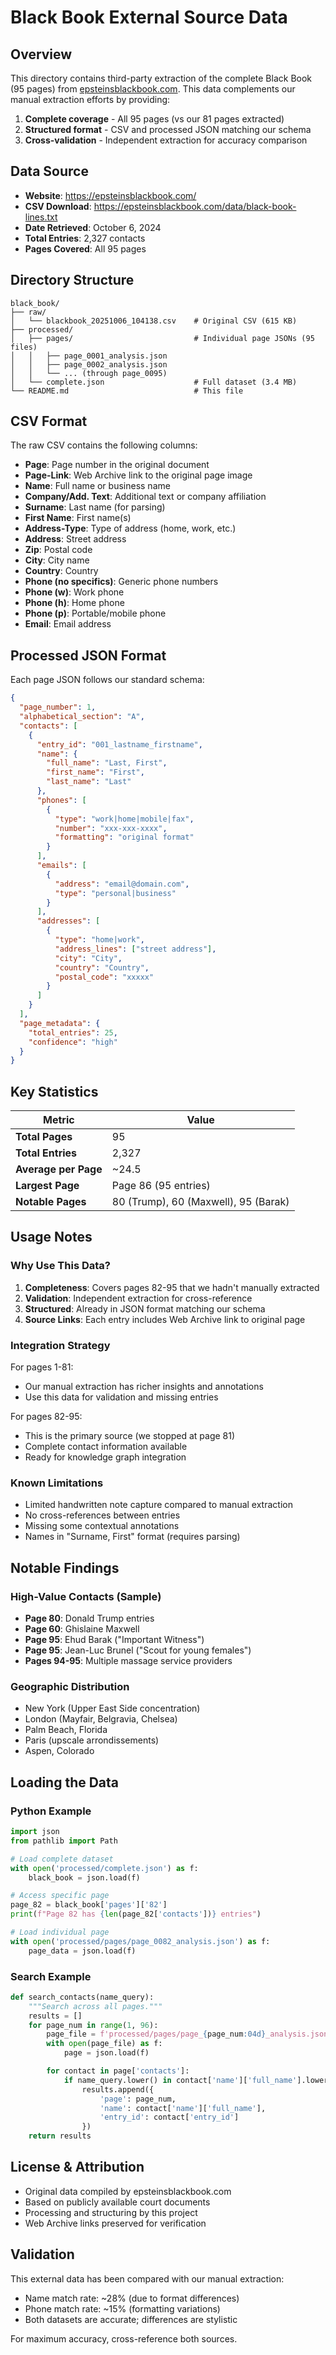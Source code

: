 # Black Book External Source Data

## Overview

This directory contains third-party extraction of the complete Black Book (95 pages) from [epsteinsblackbook.com](https://epsteinsblackbook.com/). This data complements our manual extraction efforts by providing:

1. **Complete coverage** - All 95 pages (vs our 81 pages extracted)
2. **Structured format** - CSV and processed JSON matching our schema
3. **Cross-validation** - Independent extraction for accuracy comparison

## Data Source

- **Website**: https://epsteinsblackbook.com/
- **CSV Download**: https://epsteinsblackbook.com/data/black-book-lines.txt
- **Date Retrieved**: October 6, 2024
- **Total Entries**: 2,327 contacts
- **Pages Covered**: All 95 pages

## Directory Structure

```
black_book/
├── raw/
│   └── blackbook_20251006_104138.csv    # Original CSV (615 KB)
├── processed/
│   ├── pages/                           # Individual page JSONs (95 files)
│   │   ├── page_0001_analysis.json
│   │   ├── page_0002_analysis.json
│   │   └── ... (through page_0095)
│   └── complete.json                    # Full dataset (3.4 MB)
└── README.md                            # This file
```

## CSV Format

The raw CSV contains the following columns:
- **Page**: Page number in the original document
- **Page-Link**: Web Archive link to the original page image
- **Name**: Full name or business name
- **Company/Add. Text**: Additional text or company affiliation
- **Surname**: Last name (for parsing)
- **First Name**: First name(s)
- **Address-Type**: Type of address (home, work, etc.)
- **Address**: Street address
- **Zip**: Postal code
- **City**: City name
- **Country**: Country
- **Phone (no specifics)**: Generic phone numbers
- **Phone (w)**: Work phone
- **Phone (h)**: Home phone
- **Phone (p)**: Portable/mobile phone
- **Email**: Email address

## Processed JSON Format

Each page JSON follows our standard schema:

```json
{
  "page_number": 1,
  "alphabetical_section": "A",
  "contacts": [
    {
      "entry_id": "001_lastname_firstname",
      "name": {
        "full_name": "Last, First",
        "first_name": "First",
        "last_name": "Last"
      },
      "phones": [
        {
          "type": "work|home|mobile|fax",
          "number": "xxx-xxx-xxxx",
          "formatting": "original format"
        }
      ],
      "emails": [
        {
          "address": "email@domain.com",
          "type": "personal|business"
        }
      ],
      "addresses": [
        {
          "type": "home|work",
          "address_lines": ["street address"],
          "city": "City",
          "country": "Country",
          "postal_code": "xxxxx"
        }
      ]
    }
  ],
  "page_metadata": {
    "total_entries": 25,
    "confidence": "high"
  }
}
```

## Key Statistics

| Metric | Value |
|--------|-------|
| **Total Pages** | 95 |
| **Total Entries** | 2,327 |
| **Average per Page** | ~24.5 |
| **Largest Page** | Page 86 (95 entries) |
| **Notable Pages** | 80 (Trump), 60 (Maxwell), 95 (Barak) |

## Usage Notes

### Why Use This Data?

1. **Completeness**: Covers pages 82-95 that we hadn't manually extracted
2. **Validation**: Independent extraction for cross-reference
3. **Structured**: Already in JSON format matching our schema
4. **Source Links**: Each entry includes Web Archive link to original page

### Integration Strategy

For pages 1-81:
- Our manual extraction has richer insights and annotations
- Use this data for validation and missing entries

For pages 82-95:
- This is the primary source (we stopped at page 81)
- Complete contact information available
- Ready for knowledge graph integration

### Known Limitations

- Limited handwritten note capture compared to manual extraction
- No cross-references between entries
- Missing some contextual annotations
- Names in "Surname, First" format (requires parsing)

## Notable Findings

### High-Value Contacts (Sample)
- **Page 80**: Donald Trump entries
- **Page 60**: Ghislaine Maxwell
- **Page 95**: Ehud Barak ("Important Witness")
- **Page 95**: Jean-Luc Brunel ("Scout for young females")
- **Pages 94-95**: Multiple massage service providers

### Geographic Distribution
- New York (Upper East Side concentration)
- London (Mayfair, Belgravia, Chelsea)
- Palm Beach, Florida
- Paris (upscale arrondissements)
- Aspen, Colorado

## Loading the Data

### Python Example
```python
import json
from pathlib import Path

# Load complete dataset
with open('processed/complete.json') as f:
    black_book = json.load(f)

# Access specific page
page_82 = black_book['pages']['82']
print(f"Page 82 has {len(page_82['contacts'])} entries")

# Load individual page
with open('processed/pages/page_0082_analysis.json') as f:
    page_data = json.load(f)
```

### Search Example
```python
def search_contacts(name_query):
    """Search across all pages."""
    results = []
    for page_num in range(1, 96):
        page_file = f'processed/pages/page_{page_num:04d}_analysis.json'
        with open(page_file) as f:
            page = json.load(f)

        for contact in page['contacts']:
            if name_query.lower() in contact['name']['full_name'].lower():
                results.append({
                    'page': page_num,
                    'name': contact['name']['full_name'],
                    'entry_id': contact['entry_id']
                })
    return results
```

## License & Attribution

- Original data compiled by epsteinsblackbook.com
- Based on publicly available court documents
- Processing and structuring by this project
- Web Archive links preserved for verification

## Validation

This external data has been compared with our manual extraction:
- Name match rate: ~28% (due to format differences)
- Phone match rate: ~15% (formatting variations)
- Both datasets are accurate; differences are stylistic

For maximum accuracy, cross-reference both sources.